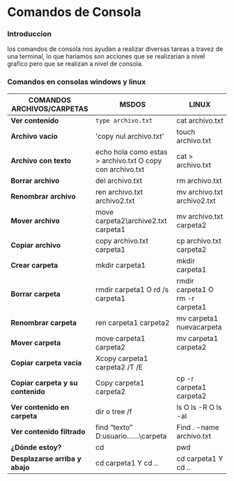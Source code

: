 # Comandos de Consola 
### Introduccion 
los comandos de consola nos ayudan a realizar diversas tareas a travez de una terminal, lo que hariamos son acciones que se realizarian a nivel grafico pero que se realizan a nivel de consola.

### Comandos en consolas windows y linux
|COMANDOS ARCHIVOS/CARPETAS	|MSDOS	|LINUX|
|-------------------|-------|-----|
|**Ver contenido**	|`type archivo.txt`|cat archivo.txt|
|**Archivo vacío**	|'copy nul archivo.txt'	|touch archivo.txt|
|**Archivo con texto**	|echo hola como estas > archivo.txt    O    copy con archivo.txt	|cat > archivo.txt |
|**Borrar archivo**	|del archivo.txt	|rm archivo.txt|
|**Renombrar archivo**	|ren archivo.txt archivo2.txt	|mv archivo.txt archivo2.txt|
|**Mover archivo**|	move carpeta2\archive2.txt carpeta1	|mv archivo.txt carpeta2|
|**Copiar archivo**|	copy archivo.txt carpeta1	|cp archivo.txt carpeta2|
|**Crear carpeta**|	mkdir carpeta1	|mkdir carpeta1
|**Borrar carpeta**|	rmdir carpeta1   O   rd /s carpeta1	|rmdir carpeta1    O   rm -r carpeta1|
|**Renombrar carpeta**|	ren carpeta1 carpeta2	|mv carpeta1 nuevacarpeta|
|**Mover carpeta**	|move carpeta1 carpeta2	|mv carpeta1 carpeta2|
|**Copiar carpeta vacía**|	Xcopy carpeta1 carpeta2 /T /E	|   |
|**Copiar carpeta y su contenido**|	Copy carpeta1 carpeta2	|cp -r carpeta1 carpeta2|
|**Ver contenido en carpeta**|	dir o tree /f 	|ls   O   ls -R   O   ls -al|
|**Ver contenido filtrado**|	find “texto” D:usuario……\carpeta	|Find . -name archivo.txt|
|**¿Dónde estoy?**	|cd	|pwd|
|**Desplazarse arriba y abajo**| cd carpeta1 Y cd .. | cd carpeta1 Y cd .. |

